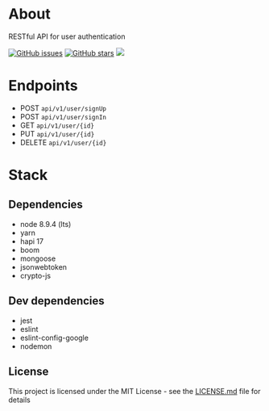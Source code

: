 # About
RESTful API for user authentication

[![GitHub issues](https://img.shields.io/github/issues/onildoaguiar/hapi-user-api.svg "GitHub issues")](https://github.com/onildoaguiar/hapi-user-api)
[![GitHub stars](https://img.shields.io/github/stars/onildoaguiar/hapi-user-api.svg "GitHub stars")](https://github.com/onildoaguiar/hapi-user-api)
<img src="https://img.shields.io/badge/Language-%20JavaScript%20-f9e229.svg">

# Endpoints
* POST `api/v1/user/signUp`
* POST `api/v1/user/signIn`
* GET `api/v1/user/{id}`
* PUT `api/v1/user/{id}`
* DELETE `api/v1/user/{id}`

# Stack
## Dependencies

* node 8.9.4 (lts)
* yarn
* hapi 17
* boom
* mongoose
* jsonwebtoken
* crypto-js

## Dev dependencies

* jest
* eslint
* eslint-config-google
* nodemon

## License

This project is licensed under the MIT License - see the [LICENSE.md](LICENSE.md) file for details
